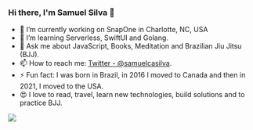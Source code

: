 ### Hi there, I'm Samuel Silva 👋

- 🔭 I’m currently working on SnapOne in Charlotte, NC, USA
- 🌱 I’m learning Serverless, SwiftUI and Golang.
- 💬 Ask me about JavaScript, Books, Meditation and Brazilian Jiu Jitsu (BJJ).
- 📫 How to reach me: [Twitter - @samuelcasilva](https://twitter.com/samuelcasilva).
- ⚡ Fun fact: I was born in Brazil, in 2016 I moved to Canada and then in 2021, I moved to the USA.
- 😍 I love to read, travel, learn new technologies, build solutions and to practice BJJ.

<img src="https://github-readme-stats.vercel.app/api?username=samuelcastro&&show_icons=true&title_color=ffffff&icon_color=bb2acf&text_color=daf7dc&bg_color=151515">
